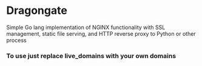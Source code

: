 # Dragongate
Simple Go lang implementation of NGINX functionality with SSL management, static file serving, and HTTP reverse proxy to Python or other process

### To use just replace live_domains with your own domains 
